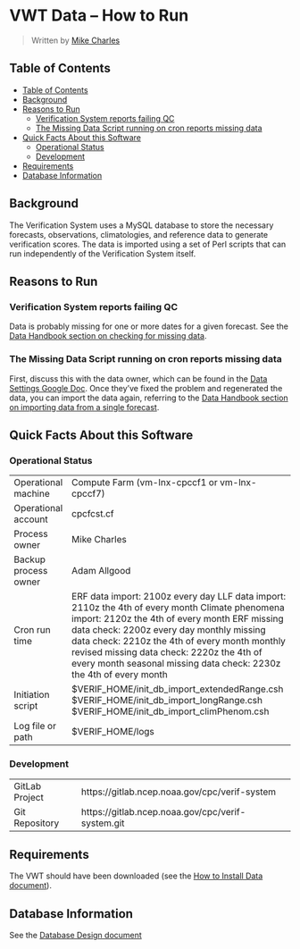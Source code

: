 # VWT Data – How to Run

> Written by [Mike Charles](mailto:mike.charles@noaa.gov)

## Table of Contents

<!-- TOC depthFrom:2 depthTo:3 withLinks:1 updateOnSave:1 orderedList:0 -->

- [Table of Contents](#table-of-contents)
- [Background](#background)
- [Reasons to Run](#reasons-to-run)
	- [Verification System reports failing QC](#verification-system-reports-failing-qc)
	- [The Missing Data Script running on cron reports missing data](#the-missing-data-script-running-on-cron-reports-missing-data)
- [Quick Facts About this Software](#quick-facts-about-this-software)
	- [Operational Status](#operational-status)
	- [Development](#development)
- [Requirements](#requirements)
- [Database Information](#database-information)

<!-- /TOC -->

## Background

The Verification System uses a MySQL database to store the necessary forecasts, observations, climatologies, and reference data to generate verification scores. The data is imported using a set of Perl scripts that can run independently of the Verification System itself.

## Reasons to Run

### Verification System reports failing QC

Data is probably missing for one or more dates for a given forecast. See the [Data Handbook section on checking for missing data](https://docs.google.com/a/noaa.gov/document/d/1wnD4myU63NSj0HVDrtVeDeDxzeuF7S2YPy3iJ9Cff1M/edit#heading=h.unylidy9nhi5).

### The Missing Data Script running on cron reports missing data

First, discuss this with the data owner, which can be found in the [Data Settings Google Doc](https://docs.google.com/a/noaa.gov/spreadsheet/ccc?key=0Ao4v21vizXv0dE9fdkE0ZjZjUDJzNW1vWVhMbGY1M0E&usp=sharing). Once they’ve fixed the problem and regenerated the data, you can import the data again, referring to the [Data Handbook section on importing data from a single forecast](https://docs.google.com/a/noaa.gov/document/d/1wnD4myU63NSj0HVDrtVeDeDxzeuF7S2YPy3iJ9Cff1M/edit#heading=h.911tfy7ijoi).

## Quick Facts About this Software

### Operational Status

<table>
  <tr>
    <td>Operational machine</td>
    <td>Compute Farm (vm-lnx-cpccf1 or vm-lnx-cpccf7)</td>
  </tr>
  <tr>
    <td>Operational account</td>
    <td>cpcfcst.cf</td>
  </tr>
  <tr>
    <td>Process owner</td>
    <td>Mike Charles</td>
  </tr>
  <tr>
    <td>Backup process owner</td>
    <td>Adam Allgood</td>
  </tr>
  <tr>
    <td>Cron run time</td>
    <td>ERF data import: 2100z every day
LLF data import: 2110z the 4th of every month
Climate phenomena import: 2120z the 4th of every month
ERF missing data check: 2200z every day
monthly missing data check: 2210z the 4th of every month
monthly revised missing data check: 2220z the 4th of every month
seasonal missing data check: 2230z the 4th of every month</td>
  </tr>
  <tr>
    <td>Initiation script</td>
    <td>$VERIF_HOME/init_db_import_extendedRange.csh
$VERIF_HOME/init_db_import_longRange.csh
$VERIF_HOME/init_db_import_climPhenom.csh</td>
  </tr>
  <tr>
    <td>Log file or path</td>
    <td>$VERIF_HOME/logs</td>
  </tr>
</table>


### Development

<table>
  <tr>
    <td>GitLab Project</td>
    <td>https://gitlab.ncep.noaa.gov/cpc/verif-system</td>
  </tr>
  <tr>
    <td>Git Repository</td>
    <td>https://gitlab.ncep.noaa.gov/cpc/verif-system.git</td>
  </tr>
</table>

## Requirements

The VWT should have been downloaded (see the [How to Install Data document](HOW-TO-INSTALL-DATA.md)).

## Database Information

See the [Database Design document](https://docs.google.com/a/noaa.gov/document/d/1SmiM0dqyc6iBiIKlQSglWrU4XDRw184ibab9yIjsl5Y/edit)
